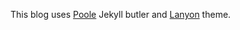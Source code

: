 This blog uses [Poole](https://github.com/poole/poole) Jekyll butler and [Lanyon](https://github.com/poole/lanyon) theme.

